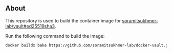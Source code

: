 ## About

This repository is used to build the container image for [soramitsukhmer-lab/vault#ed25519sha3](https://github.com/soramitsukhmer-lab/vault/tree/ed25519sha3).

Run the following command to build the image:
```bash
docker buildx bake https://github.com/soramitsukhmer-lab/docker-vault.git\#main
```
